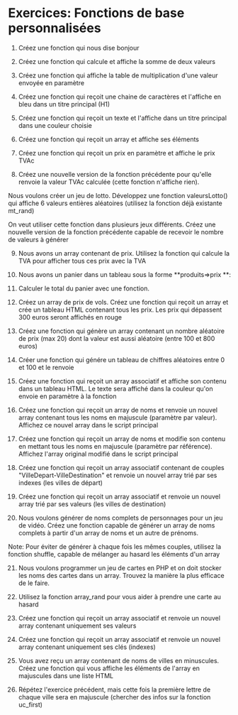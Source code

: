 # Exercices: Fonctions de base personnalisées

1. Créez une fonction qui nous dise bonjour

2. Créez une fonction qui calcule et affiche la somme de deux valeurs

3. Créez une fonction qui affiche la table de multiplication d'une valeur envoyée en paramètre

4. Créez une fonction qui reçoit une chaine de caractères et l'affiche en bleu dans un titre principal (H1)

5. Créez une fonction qui reçoit un texte et l'affiche dans un titre principal dans une couleur choisie

6. Créez une fonction qui reçoit un array et affiche ses éléments

7. Créez une fonction qui reçoit un prix en paramètre et affiche le prix TVAc

8. Créez une nouvelle version de la fonction précédente pour qu'elle renvoie la valeur TVAc calculée (cette fonction n'affiche rien).

Nous voulons créer un jeu de lotto. Développez une fonction valeursLotto() qui affiche 6 valeurs entières aléatoires (utilisez la fonction déjà existante mt_rand)

On veut utiliser cette fonction dans plusieurs jeux différents. Créez une nouvelle version de la fonction précédente capable de recevoir le nombre de valeurs à générer

9. Nous avons un array contenant de prix. Utilisez la fonction qui calcule la TVA pour afficher tous ces prix avec la TVA

10. Nous avons un panier dans un tableau sous la forme **produits=>prix **:

11. Calculer le total du panier avec une fonction.

12. Créez un array de prix de vols. Créez une fonction qui reçoit un array et crée un tableau HTML contenant tous les prix. Les prix qui dépassent 300 euros seront affichés en rouge

13. Créez une fonction qui génère un array contenant un nombre aléatoire de prix (max 20) dont la valeur est aussi aléatoire (entre 100 et 800 euros)

14. Créer une fonction qui génére un tableau de chiffres aléatoires entre 0 et 100 et le renvoie

15. Créez une fonction qui reçoit un array associatif et affiche son contenu dans un tableau HTML. Le texte sera affiché dans la couleur qu'on envoie en paramètre à la fonction

16. Créez une fonction qui reçoit un array de noms et renvoie un nouvel array contenant tous les noms en majuscule (paramètre par valeur). Affichez ce nouvel array dans le script principal

17. Créez une fonction qui reçoit un array de noms et modifie son contenu en mettant tous les noms en majuscule (paramètre par référence). Affichez l'array original modifié dans le script principal

18. Créez une fonction qui reçoit un array associatif contenant de couples "VilleDepart-VilleDestination" et renvoie un nouvel array trié par ses indexes (les villes de départ)

19. Créez une fonction qui reçoit un array associatif et renvoie un nouvel array trié par ses valeurs (les villes de destination)

20. Nous voulons générer de noms complets de personnages pour un jeu de vidéo. Créez une fonction capable de générer un array de noms complets à partir d'un array de noms et un autre de prénoms.

Note: Pour éviter de générer à chaque fois les mêmes couples, utilisez la fonction shuffle, capable de mélanger au hasard les éléments d'un array

21. Nous voulons programmer un jeu de cartes en PHP et on doit stocker les noms des cartes dans un array. Trouvez la manière la plus efficace de le faire.

22. Utilisez la fonction array_rand pour vous aider à prendre une carte au hasard

23. Créez une fonction qui reçoit un array associatif et renvoie un nouvel array contenant uniquement ses valeurs

24. Créez une fonction qui reçoit un array associatif et renvoie un nouvel array contenant uniquement ses clés (indexes)

25. Vous avez reçu un array contenant de noms de villes en minuscules. Créez une fonction qui vous affiche les éléments de l'array en majuscules dans une liste HTML

26. Répétez l'exercice précédent, mais cette fois la première lettre de chaque ville sera en majuscule (chercher des infos sur la fonction uc_first)
